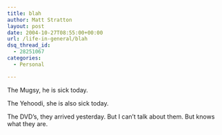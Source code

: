 ```yaml
---
title: blah
author: Matt Stratton
layout: post
date: 2004-10-27T08:55:00+00:00
url: /life-in-general/blah
dsq_thread_id:
  - 28251067
categories:
  - Personal

---
```

The Mugsy, he is sick today.

The Yehoodi, she is also sick today.

The DVD&#8217;s, they arrived yesterday. But I can&#8217;t talk about them. But knows what they are.